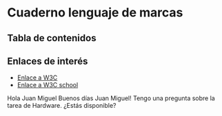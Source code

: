 # Cuaderno lenguaje de marcas
## Tabla de contenidos

## Enlaces de interés 
* [Enlace a W3C](https://www.w3.org/) 
* [Enlace a W3C school](https://www.w3schools.com/) 

Hola Juan Miguel
Buenos días Juan Miguel! Tengo una pregunta sobre la tarea de Hardware. ¿Estás disponible?
